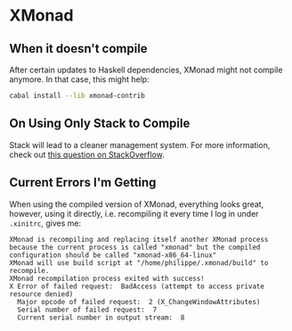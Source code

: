# XMonad

## When it doesn't compile

After certain updates to Haskell dependencies, XMonad might not compile anymore. In that case, this might help:

```sh
cabal install --lib xmonad-contrib
```

## On Using Only Stack to Compile

Stack will lead to a cleaner management system. For more information, check out [this question on StackOverflow](https://stackoverflow.com/q/67710115/4756173).

## Current Errors I'm Getting

When using the compiled version of XMonad, everything looks great, however, using it directly, i.e. recompiling it every time I log in under `.xinitrc`, gives me:

```error
XMonad is recompiling and replacing itself another XMonad process because the current process is called "xmonad" but the compiled configuration should be called "xmonad-x86_64-linux"
XMonad will use build script at "/home/philippe/.xmonad/build" to recompile.
XMonad recompilation process exited with success!
X Error of failed request:  BadAccess (attempt to access private resource denied)
  Major opcode of failed request:  2 (X_ChangeWindowAttributes)
  Serial number of failed request:  7
  Current serial number in output stream:  8
```
